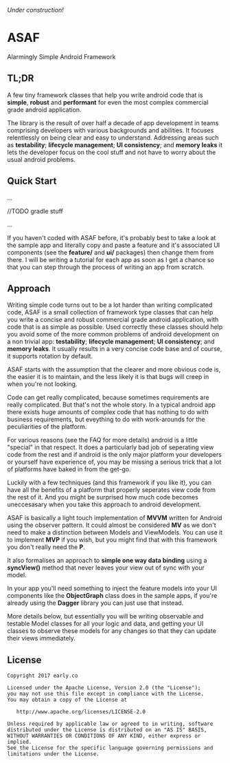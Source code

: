 *Under construction!*


# ASAF
Alarmingly Simple Android Framework

## TL;DR

A few tiny framework classes that help you write android code that is **simple**, **robust** and **performant** for even the most complex commercial grade android application.

The library is the result of over half a decade of app development in teams comprising developers with various backgrounds and abilities. It focuses relentlessly on being clear and easy to understand. Addressing areas such as **testability**; **lifecycle management**; **UI consistency**; and **memory leaks** it lets the developer focus on the cool stuff and not have to worry about the usual android problems.


## Quick Start

...

//TODO gradle stuff

...

If you haven't coded with ASAF before, it's probably best to take a look at the sample app and literally copy and paste a feature and it's associated UI components (see the **feature/** and **ui/** packages) then change them from there. I will be writing a tutorial for each app as soon as I get a chance so that you can step through the process of writing an app from scratch.

## Approach

Writing simple code turns out to be a lot harder than writing complicated code, ASAF is a small collection of framework type classes that can help you write a concise and robust commercial grade android application, with code that is as simple as possible. Used correctly these classes should help you avoid some of the more common problems of android development on a non trivial app: **testability**; **lifecycle management**; **UI consistency**; and **memory leaks**. It usually results in a very concise code base and of course, it supports rotation by default.

ASAF starts with the assumption that the clearer and more obvious code is, the easier it is to maintain, and the less likely it is that bugs will creep in when you're not looking.

Code can get really complicated, because sometimes requirements are really complicated. But that's not the whole story. In a typical android app there exists huge amounts of complex code that has nothing to do with business requirements, but eveything to do with work-arounds for the peculiarities of the platform.

For various reasons (see the FAQ for more details) android is a little "special" in that respect. It does a particularly bad job of seperating view code from the rest and if android is the only major platform your developers or yourself have experience of, you may be missing a serious trick that a lot of platforms have baked in from the get-go.

Luckily with a few techniques (and this framework if you like it), you can have all the benefits of a platform that properly seperates view code from the rest of it. And you might be surprised how much code becomes uneccesasary when you take this approach to android development.

ASAF is basically a light touch implementation of **MVVM** written for Android using the observer pattern. It could almost be considered **MV** as we don't need to make a distinction between Models and ViewModels. You can use it to implement **MVP** if you wish, but you might find that with this framework you don't really need the **P**.

It also formalises an approach to **simple one way data binding** using a **syncView()** method that never leaves your view out of sync with your model.

In your app you'll need something to inject the feature models into your UI components like the **ObjectGraph** class does in the sample apps, if you're already using the **Dagger** library you can just use that instead.

More details below, but essentially you will be writing observable and testable Model classes for all your logic and data, and getting your UI classes to observe these models for any changes so that they can update their views immediately.




License
-------

    Copyright 2017 early.co

    Licensed under the Apache License, Version 2.0 (the "License");
    you may not use this file except in compliance with the License.
    You may obtain a copy of the License at

       http://www.apache.org/licenses/LICENSE-2.0

    Unless required by applicable law or agreed to in writing, software
    distributed under the License is distributed on an "AS IS" BASIS,
    WITHOUT WARRANTIES OR CONDITIONS OF ANY KIND, either express or implied.
    See the License for the specific language governing permissions and
    limitations under the License.

